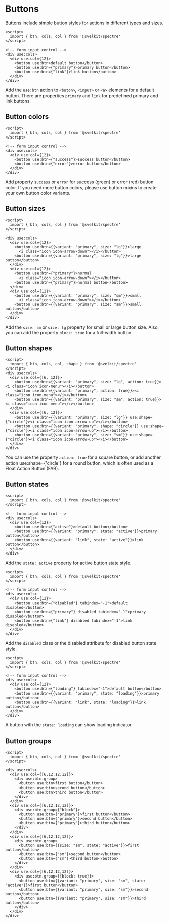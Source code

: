 # Buttons

[Buttons](https://picturepan2.github.io/spectre/elements/buttons.html) include simple button styles for actions in different types and sizes.

```example
<script>
  import { btn, cols, col } from '@svelkit/spectre'
</script>

<!-- form input control -->
<div use:cols>
  <div use:col={12}>
    <button use:btn>default button</button>
    <button use:btn={"primary"}>primary button</button>
    <button use:btn={"link"}>link button</button>
  </div>
</div>
```

Add the `use:btn` action to `<buton>`, `<input>` or `<a>` elements for a default button. There are properties `primary` and `link` for predefined primary and link buttons.

## Button colors

```example
<script>
  import { btn, cols, col } from '@svelkit/spectre'
</script>

<!-- form input control -->
<div use:cols>
  <div use:col={12}>
    <button use:btn={"success"}>success button</button>
    <button use:btn={"error"}>error button</button>
  </div>
</div>
```

Add property `success` or `error` for success (green) or error (red) button color. If you need more button colors, please use button mixins to create your own button color variants.

## Button sizes

```example
<script>
  import { btn, cols, col } from '@svelkit/spectre'
</script>

<div use:cols>
  <div use:col={12}>
    <button use:btn={{variant: "primary", size: "lg"}}>large
      <i class="icon icon-arrow-down"></i></button>
    <button use:btn={{variant: "primary", size: "lg"}}>large button</button>
  </div>
  <div use:col={12}>
    <button use:btn={"primary"}>normal
      <i class="icon icon-arrow-down"></i></button>
    <button use:btn={"primary"}>normal button</button>
  </div>
  <div use:col={12}>
    <button use:btn={{variant: "primary", size: "sm"}}>small
      <i class="icon icon-arrow-down"></i></button>
    <button use:btn={{variant: "primary", size: "sm"}}>small button</button>
  </div>
</div>
```

Add the `size: sm` or `size: lg` property for small or large button size. Also, you can add the property `block: true` for a full-width button.

## Button shapes

```example
<script>
  import { btn, cols, col, shape } from '@svelkit/spectre'
</script>
<div use:cols>
  <div use:col={[6, 12]}>
    <button use:btn={{variant: "primary", size: "lg", action: true}}><i class="icon icon-menu"></i></button>
    <button use:btn={{variant: "primary", action: true}}><i class="icon icon-menu"></i></button>
    <button use:btn={{variant: "primary", size: "sm", action: true}}><i class="icon icon-menu"></i></button>
  </div>
  <div use:col={[6, 12]}>
    <button use:btn={{variant: "primary", size: "lg"}} use:shape={"circle"}><i class="icon icon-arrow-up"></i></button>
    <button use:btn={{variant: "primary", shape: "circle"}} use:shape={"circle"}><i class="icon icon-arrow-up"></i></button>
    <button use:btn={{variant: "primary", size: "sm"}} use:shape={"circle"}><i class="icon icon-arrow-up"></i></button>
  </div>
</div>
```

You can use the property `action: true` for a square button, or add another action use:shape={'circle'} for a round button, which is often used as a Float Action Button (FAB).

## Button states

```example
<script>
  import { btn, cols, col } from '@svelkit/spectre'
</script>

<!-- form input control -->
<div use:cols>
  <div use:col={12}>
    <button use:btn={"active"}>default button</button>
    <button use:btn={{variant: "primary", state: "active"}}>primary button</button>
    <button use:btn={{variant: "link", state: "active"}}>link button</button>
  </div>
</div>
```

Add the `state: active` property for active button state style.

```example
<script>
  import { btn, cols, col } from '@svelkit/spectre'
</script>

<!-- form input control -->
<div use:cols>
  <div use:col={12}>
    <button use:btn={"disabled"} tabindex="-1">default disabled</button>
    <button use:btn={"primary"} disabled tabindex="-1">primary disabled</button>
    <button use:btn={"link"} disabled tabindex="-1">link disabled</button>
  </div>
</div>
```

Add the `disabled` class or the disabled attribute for disabled button state style.

```example
<script>
  import { btn, cols, col } from '@svelkit/spectre'
</script>

<!-- form input control -->
<div use:cols>
  <div use:col={12}>
    <button use:btn={"loading"} tabindex="-1">default button</button>
    <button use:btn={{variant: "primary", state: "loading"}}>primary button</button>
    <button use:btn={{variant: "link", state: "loading"}}>link button</button>
  </div>
</div>
```

A button with the `state: loading` can show loading indicator.

## Button groups

```example
<script>
  import { btn, cols, col } from '@svelkit/spectre'
</script>

<div use:cols>
  <div use:col={[6,12,12,12]}>
    <div use:btn.group>
      <button use:btn>first button</button>
      <button use:btn>second button</button>
      <button use:btn>third button</button>
    </div>
  </div>
  <div use:col={[6,12,12,12]}>
    <div use:btn.group={"block"}>
      <button use:btn={"primary"}>first button</button>
      <button use:btn={"primary"}>second button</button>
      <button use:btn={"primary"}>third button</button>
    </div>
  </div>
  <div use:col={[6,12,12,12]}>
    <div use:btn.group>
      <button use:btn={{size: "sm", state: "active"}}>first button</button>
      <button use:btn={"sm"}>second button</button>
      <button use:btn={"sm"}>third button</button>
    </div>
  </div>
  <div use:col={[6,12,12,12]}>
    <div use:btn.group={{block: true}}>
      <button use:btn={{variant: "primary", size: "sm", state: "active"}}>first button</button>
      <button use:btn={{variant: "primary", size: "sm"}}>second button</button>
      <button use:btn={{variant: "primary", size: "sm"}}>third button</button>
    </div>
  </div>
</div>
```
